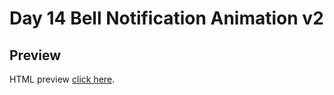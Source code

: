 # Day 14 Bell Notification Animation v2

## Preview

HTML preview [click here](https://htmlpreview.github.io/?https://github.com/ariefid/learning-html-css/blob/main/day-14-bell-notification-animation-v2/index.html).
